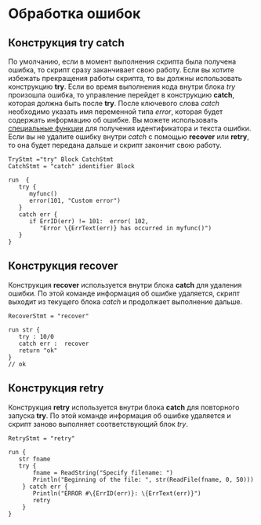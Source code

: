 

# Обработка ошибок

## Конструкция try catch

По умолчанию, если в момент выполнения скрипта была получена ошибка, то скрипт сразу заканчивает свою работу. Если вы хотите избежать прекращения работы скрипта, то вы должны использовать конструкцию **try**. Если во время выполнения кода внутри блока _try_ произошла ошибка, то управление перейдет в конструкцию **catch**, которая должна быть после **try**. После ключевого слова _catch_ необходимо указать имя переменной типа _error_, которая будет содержать информацию об ошибке. Вы можете использовать [специальные функции](https://gentee.github.io/docs-gentee-ru/stdlib/runtime#erriderror-err-int) для получения идентификатора и текста ошибки. Если вы не удалите ошибку внутри _catch_ с помощью **recover** или **retry**, то она будет передана дальше и скрипт закончит свою работу.

```text
TryStmt ="try" Block CatchStmt
CatchStmt = "catch" identifier Block
```

```text
run  {
   try {
      myfunc()
      error(101, "Custom error")
   }
   catch err {
      if ErrID(err) != 101:  error( 102, 
         "Error \{ErrText(err)} has occurred in myfunc()")
   } 
}
```

## Конструкция recover

Конструкция **recover** используется внутри блока **catch** для удаления ошибки. По этой команде информация об ошибке удаляется, скрипт выходит из текущего блока _catch_ и продолжает выполнение дальше.

```text
RecoverStmt = "recover"
```

```text
run str {
   try : 10/0
   catch err :  recover
   return "ok"
} 
// ok
```

## Конструкция retry

Конструкция **retry** используется внутри блока **catch** для повторного запуска **try**. По этой команде информация об ошибке удаляется и скрипт заново выполняет соответствующий блок _try_.

```text
RetryStmt = "retry"
```

```text
run {
   str fname
   try {
       fname = ReadString("Specify filename: ")
       Println("Beginning of the file: ", str(ReadFile(fname, 0, 50)))
    } catch err {
       Println("ERROR #\{ErrID(err)}: \{ErrText(err)}")
       retry
    }
}
```

